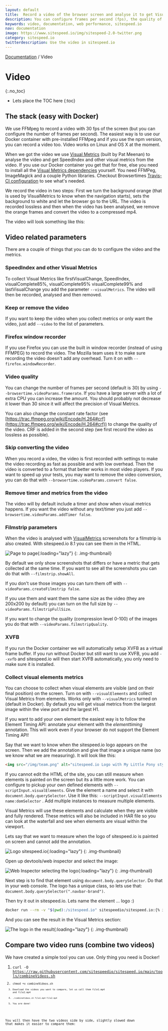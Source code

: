 ```yaml
---
layout: default
title:  Record a video of the browser screen and analyse it to get Visual Metrics.
description: You can configure frames per second (fps), the quality of the video and a couple of more things.
keywords: video, documentation, web performance, sitespeed.io
nav: documentation
image: https://www.sitespeed.io/img/sitespeed-2.0-twitter.png
category: sitespeed.io
twitterdescription: Use the video in sitespeed.io
---
```

[Documentation]({{site.baseurl}}/documentation/sitespeed.io/) / Video

# Video
{:.no_toc}

* Lets place the TOC here
{:toc}

## The stack (easy with Docker)
We use FFMpeg to record a video with 30 fps of the screen (but you can configure the number of frames per second). The easiest way is to use our Docker container with pre-installed FFMpeg and if you use the npm version, you can record a video too. Video works on Linux and OS X at the moment.

When we got the video we use [Visual Metrics](https://github.com/WPO-Foundation/visualmetrics) (built by Pat Meenan) to analyse the video and get SpeedIndex and other visual metrics from the video. If you use our Docker container you get that for free, else you need to install all the [Visual Metrics dependencies](https://github.com/sitespeedio/browsertime/blob/main/.travis.yml) yourself. You need FFMPeg, ImageMagick and a couple Python libraries. Checkout Browsertimes [Travis-CI configuration](https://github.com/sitespeedio/browsertime/blob/main/.travis.yml) to see what's needed.

We record the video in two steps: First we turn the background orange (that is used by VisualMetrics to know when the navigation starts), sets the background to white and let the browser go to the URL. The video is recorded lossless and then when the video has been analysed, we remove the orange frames and convert the video to a compressed mp4.

The video will look something like this:

<div class="youtube-player" data-id="djFy0YeQkCM"></div>

## Video related parameters
There are a couple of things that you can do to configure the video and the metrics.

### SpeedIndex and other Visual Metrics
To collect Visual Metrics like firstVisualChange, SpeedIndex, visualComplete85%, visualComplete95% visualComplete99% and lastVisualChange you add the parameter <code>--visualMetrics</code>. The video will then be recorded, analysed and then removed.

### Keep or remove the video
If you want to keep the video when you collect metrics or only want the video, just add <code>--video</code> to the list of parameters.

### Firefox window recorder
If you use Firefox you can use the built in window recorder (instead of using FFMPEG) to record the video. The Mozilla team uses it to make sure recording the video doesn't add any overhead. Turn it on with  <code>--firefox.windowRecorder</code>.

### Video quality
You can change the number of frames per second (default is 30) by using <code>--browsertime.videoParams.framerate</code>. If you have a large server with a lot of extra CPU you can increase the amount. You should probably not decrease it lower than 30 since it will affect the precision of Visual Metrics.

You can also change the constant rate factor (see [https://trac.ffmpeg.org/wiki/Encode/H.264#crf](https://trac.ffmpeg.org/wiki/Encode/H.264#crf)) to change the quality of the video. CRF is added in the second step (we first record the video as lossless as possible).

### Skip converting the video
When you record a video, the video is first recorded with settings to make the video recording as fast as possible and with low overhead. Then the video is converted to a format that better works in most video players. If you want to speed up your tests, you may want to remove the video conversion, you can do that with <code>--browsertime.videoParams.convert false</code>. 

### Remove timer and metrics from the video
The video will by default include a timer and show when visual metrics happens. If you want the video without any text/timer you just add <code>--browsertime.videoParams.addTimer false</code>.

### Filmstrip parameters
When the video is analysed with [VisualMetrics](https://github.com/WPO-Foundation/visualmetrics) screenshots for
a filmstrip is also created. With sitespeed.io 8.1 you can see them in the HTML.

![Page to page]({{site.baseurl}}/img/filmstrip-multiple-pages.jpg){:loading="lazy"}
{: .img-thumbnail}

By default we only show screenshots that differs or have a metric that gets collected at the same time. If you want to see all the screenshots you can do that with <code>--filmstrip.showAll</code>.

If you don't use those images you can turn them off with <code>--videoParams.createFilmstrip false</code>.

If you use them and want them the same size as the video (they are 200x200 by default) you can turn on the
full size by <code>--videoParams.filmstripFullSize</code>.

If you want to change the quality (compression level 0-100) of the images you do that with <code>--videoParams.filmstripQuality</code>.

### XVFB
If you run the Docker container we will automatically setup XVFB as a virtual frame buffer. If you run without Docker but still want to use XVFB, you add <code>--xvfb</code> and sitespeed.io will then start XVFB automatically, you only need to make sure it is installed.

### Collect visual elements metrics
You can choose to collect when visual elements are visible (and on their final position) on the screen. Turn on with <code>--visualElements</code> and collect Visual Metrics from elements. Works only with <code>--visualMetrics</code> turned on (default in Docker). By default you will get visual metrics from the largest image within the view port and the largest H1. 

If you want to add your own element the easiest way is to follow the Element Timing API: annotate your element with the *elementtiming* annotation. This will work even if your browser do not support the Element Timing API!

Say that we want to know when the sitespeed.io logo appears on the screen. Then we add the annotation and give that image a unique name (so we know what we are measuring). It will look like this:

```html
<img src="/img/team.png" alt="sitespeed.io Logo with My Little Pony style cats" elementtiming="logo">
```

If you cannot edit the HTML of the site, you can still measure when elements is painted on the screen but its a little more work. You can configure to pickup your own defined elements with <code>--scriptInput.visualElements</code>. Give the element a name and select it with <code>document.body.querySelector</code>. Use it like this: <code>--scriptInput.visualElements name:domSelector</code> . Add multiple instances to measure multiple elements. 

Visual Metrics will use these elements and calculate when they are visible and fully rendered. These metrics will also be included in HAR file so you can look at the waterfall and see when elements are visual within the viewport.

 
Lets say that we want to measure when the logo of sitespeed.io is painted on screen and cannot add the annotation.

![Logo sitespeed.io]({{site.baseurl}}/img/logo-example.jpg){:loading="lazy"}
{: .img-thumbnail}

Open up devtools/web inspector and select the image:

![Web Inspector selecting the logo]({{site.baseurl}}/img/web-inspector.png){:loading="lazy"}
{: .img-thumbnail}

Next step is to find that element using `document.body.querySelector`. Do that in your web console. The logo has a unique class, so lets use that:  `document.body.querySelector(".navbar-brand")`.

Then try it out in sitespeed.io. Lets name the element ... logo :)

```bash
docker run --rm -v "$(pwd):/sitespeed.io" sitespeedio/sitespeed.io:{% include version/sitespeed.io.txt %} -b chrome https://www.sitespeed.io/ --scriptInput.visualElements "logo:.navbar-brand"  --visualElements
```

And you can see the result in the Visual Metrics section:

![The logo in the result]({{site.baseurl}}/img/logo-result.jpg){:loading="lazy"}
{: .img-thumbnail}

## Compare two video runs (combine two videos)
We have created a simple tool you can use. Only thing you need is Docker!

1. <code>curl -O https://raw.githubusercontent.com/sitespeedio/sitespeed.io/main/tools/combineVideos.sh<code>
2. <code>chmod +x combineVideos.sh<code>
3. Download the videos you want to compare, let us call them file1.mp4 and file2.mp4
4. <code>./combineVideos.sh file1.mp4 file2.mp4 </code>
5. You are done!

You will then have the two videos side by side, slightly slowed down that makes it easier to compare them:
<div class="youtube-player" data-id="xH0jRpM2nK8"></div>
